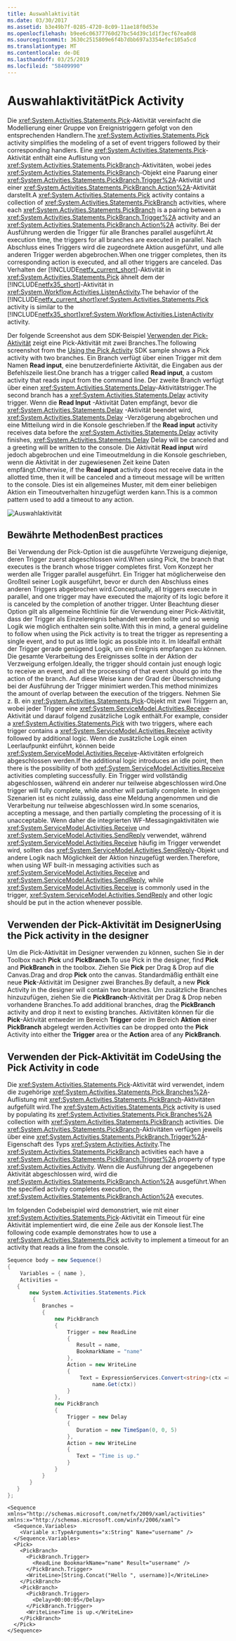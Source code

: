 ```yaml
---
title: Auswahlaktivität
ms.date: 03/30/2017
ms.assetid: b3e49b7f-0285-4720-8c09-11ae18f0d53e
ms.openlocfilehash: b9ee6c06377760d27bc54d39c1d1f3ecf67ea0d8
ms.sourcegitcommit: 3630c2515809e6f4b7dbb697a3354efec105a5cd
ms.translationtype: MT
ms.contentlocale: de-DE
ms.lasthandoff: 03/25/2019
ms.locfileid: "58409990"
---
```

# <a name="pick-activity"></a><span data-ttu-id="782aa-102">Auswahlaktivität</span><span class="sxs-lookup"><span data-stu-id="782aa-102">Pick Activity</span></span>
<span data-ttu-id="782aa-103">Die <xref:System.Activities.Statements.Pick>-Aktivität vereinfacht die Modellierung einer Gruppe von Ereignistriggern gefolgt von den entsprechenden Handlern.</span><span class="sxs-lookup"><span data-stu-id="782aa-103">The <xref:System.Activities.Statements.Pick> activity simplifies the modeling of a set of event triggers followed by their corresponding handlers.</span></span>  <span data-ttu-id="782aa-104">Eine <xref:System.Activities.Statements.Pick>-Aktivität enthält eine Auflistung von <xref:System.Activities.Statements.PickBranch>-Aktivitäten, wobei jedes <xref:System.Activities.Statements.PickBranch>-Objekt eine Paarung einer <xref:System.Activities.Statements.PickBranch.Trigger%2A>-Aktivität und einer <xref:System.Activities.Statements.PickBranch.Action%2A>-Aktivität darstellt.</span><span class="sxs-lookup"><span data-stu-id="782aa-104">A <xref:System.Activities.Statements.Pick> activity contains a collection of <xref:System.Activities.Statements.PickBranch> activities, where each <xref:System.Activities.Statements.PickBranch> is a pairing between a <xref:System.Activities.Statements.PickBranch.Trigger%2A> activity and an <xref:System.Activities.Statements.PickBranch.Action%2A> activity.</span></span>  <span data-ttu-id="782aa-105">Bei der Ausführung werden die Trigger für alle Branches parallel ausgeführt.</span><span class="sxs-lookup"><span data-stu-id="782aa-105">At execution time, the triggers for all branches are executed in parallel.</span></span>  <span data-ttu-id="782aa-106">Nach Abschluss eines Triggers wird die zugeordnete Aktion ausgeführt, und alle anderen Trigger werden abgebrochen.</span><span class="sxs-lookup"><span data-stu-id="782aa-106">When one trigger completes, then its corresponding action is executed, and all other triggers are canceled.</span></span>  <span data-ttu-id="782aa-107">Das Verhalten der [!INCLUDE[netfx_current_short](../../../includes/netfx-current-short-md.md)]-Aktivität in <xref:System.Activities.Statements.Pick> ähnelt dem der [!INCLUDE[netfx35_short](../../../includes/netfx35-short-md.md)]-Aktivität in <xref:System.Workflow.Activities.ListenActivity>.</span><span class="sxs-lookup"><span data-stu-id="782aa-107">The behavior of the [!INCLUDE[netfx_current_short](../../../includes/netfx-current-short-md.md)]<xref:System.Activities.Statements.Pick> activity is similar to the [!INCLUDE[netfx35_short](../../../includes/netfx35-short-md.md)]<xref:System.Workflow.Activities.ListenActivity> activity.</span></span>  
  
 <span data-ttu-id="782aa-108">Der folgende Screenshot aus dem SDK-Beispiel [Verwenden der Pick-Aktivität](./samples/using-the-pick-activity.md) zeigt eine Pick-Aktivität mit zwei Branches.</span><span class="sxs-lookup"><span data-stu-id="782aa-108">The following screenshot from the [Using the Pick Activity](./samples/using-the-pick-activity.md) SDK sample shows a Pick activity with two branches.</span></span>  <span data-ttu-id="782aa-109">Ein Branch verfügt über einen Trigger mit dem Namen **Read input**, eine benutzerdefinierte Aktivität, die Eingaben aus der Befehlszeile liest.</span><span class="sxs-lookup"><span data-stu-id="782aa-109">One branch has a trigger called **Read input**, a custom activity that reads input from the command line.</span></span> <span data-ttu-id="782aa-110">Der zweite Branch verfügt über einen <xref:System.Activities.Statements.Delay>-Aktivitätstrigger.</span><span class="sxs-lookup"><span data-stu-id="782aa-110">The second branch has a <xref:System.Activities.Statements.Delay> activity trigger.</span></span> <span data-ttu-id="782aa-111">Wenn die **Read Input** -Aktivität Daten empfängt, bevor die <xref:System.Activities.Statements.Delay> -Aktivität beendet wird, <xref:System.Activities.Statements.Delay> -Verzögerung abgebrochen und eine Mitteilung wird in die Konsole geschrieben.</span><span class="sxs-lookup"><span data-stu-id="782aa-111">If the **Read input** activity receives data before the <xref:System.Activities.Statements.Delay> activity finishes, <xref:System.Activities.Statements.Delay> Delay will be canceled and a greeting will be written to the console.</span></span>  <span data-ttu-id="782aa-112">Die Aktivität **Read input** wird jedoch abgebrochen und eine Timeoutmeldung in die Konsole geschrieben, wenn die Aktivität in der zugewiesenen Zeit keine Daten empfängt.</span><span class="sxs-lookup"><span data-stu-id="782aa-112">Otherwise, if the **Read input** activity does not receive data in the allotted time, then it will be canceled and a timeout message will be written to the console.</span></span>  <span data-ttu-id="782aa-113">Dies ist ein allgemeines Muster, mit dem einer beliebigen Aktion ein Timeoutverhalten hinzugefügt werden kann.</span><span class="sxs-lookup"><span data-stu-id="782aa-113">This is a common pattern used to add a timeout to any action.</span></span>  
  
 ![Auswahlaktivität](./media/pick-activity/pick-activity-two-branches.jpg)  
  
## <a name="best-practices"></a><span data-ttu-id="782aa-115">Bewährte Methoden</span><span class="sxs-lookup"><span data-stu-id="782aa-115">Best practices</span></span>  
 <span data-ttu-id="782aa-116">Bei Verwendung der Pick-Option ist die ausgeführte Verzweigung diejenige, deren Trigger zuerst abgeschlossen wird.</span><span class="sxs-lookup"><span data-stu-id="782aa-116">When using Pick, the branch that executes is the branch whose trigger completes first.</span></span>  <span data-ttu-id="782aa-117">Vom Konzept her werden alle Trigger parallel ausgeführt. Ein Trigger hat möglicherweise den Großteil seiner Logik ausgeführt, bevor er durch den Abschluss eines anderen Triggers abgebrochen wird.</span><span class="sxs-lookup"><span data-stu-id="782aa-117">Conceptually, all triggers execute in parallel, and one trigger may have executed the majority of its logic before it is canceled by the completion of another trigger.</span></span>  <span data-ttu-id="782aa-118">Unter Beachtung dieser Option gilt als allgemeine Richtlinie für die Verwendung einer Pick-Aktivität, dass der Trigger als Einzelereignis behandelt werden sollte und so wenig Logik wie möglich enthalten sein sollte.</span><span class="sxs-lookup"><span data-stu-id="782aa-118">With this in mind, a general guideline to follow when using the Pick activity is to treat the trigger as representing a single event, and to put as little logic as possible into it.</span></span>  <span data-ttu-id="782aa-119">Im Idealfall enthält der Trigger gerade genügend Logik, um ein Ereignis empfangen zu können. Die gesamte Verarbeitung des Ereignisses sollte in der Aktion der Verzweigung erfolgen.</span><span class="sxs-lookup"><span data-stu-id="782aa-119">Ideally, the trigger should contain just enough logic to receive an event, and all the processing of that event should go into the action of the branch.</span></span>  <span data-ttu-id="782aa-120">Auf diese Weise kann der Grad der Überschneidung bei der Ausführung der Trigger minimiert werden.</span><span class="sxs-lookup"><span data-stu-id="782aa-120">This method minimizes the amount of overlap between the execution of the triggers.</span></span>  <span data-ttu-id="782aa-121">Nehmen Sie z. B. ein <xref:System.Activities.Statements.Pick>-Objekt mit zwei Triggern an, wobei jeder Trigger eine <xref:System.ServiceModel.Activities.Receive>-Aktivität und darauf folgend zusätzliche Logik enthält.</span><span class="sxs-lookup"><span data-stu-id="782aa-121">For example, consider a <xref:System.Activities.Statements.Pick> with two triggers, where each trigger contains a <xref:System.ServiceModel.Activities.Receive> activity followed by additional logic.</span></span>  <span data-ttu-id="782aa-122">Wenn die zusätzliche Logik einen Leerlaufpunkt einführt, können beide <xref:System.ServiceModel.Activities.Receive>-Aktivitäten erfolgreich abgeschlossen werden.</span><span class="sxs-lookup"><span data-stu-id="782aa-122">If the additional logic introduces an idle point, then there is the possibility of both <xref:System.ServiceModel.Activities.Receive> activities completing successfully.</span></span>  <span data-ttu-id="782aa-123">Ein Trigger wird vollständig abgeschlossen, während ein anderer nur teilweise abgeschlossen wird.</span><span class="sxs-lookup"><span data-stu-id="782aa-123">One trigger will fully complete, while another will partially complete.</span></span>  <span data-ttu-id="782aa-124">In einigen Szenarien ist es nicht zulässig, dass eine Meldung angenommen und die Verarbeitung nur teilweise abgeschlossen wird.</span><span class="sxs-lookup"><span data-stu-id="782aa-124">In some scenarios, accepting a message, and then partially completing the processing of it is unacceptable.</span></span>  <span data-ttu-id="782aa-125">Wenn daher die integrierten WF-Messagingaktivitäten wie <xref:System.ServiceModel.Activities.Receive> und <xref:System.ServiceModel.Activities.SendReply> verwendet, während <xref:System.ServiceModel.Activities.Receive> häufig im Trigger verwendet wird, sollten das <xref:System.ServiceModel.Activities.SendReply>-Objekt und andere Logik nach Möglichkeit der Aktion hinzugefügt werden.</span><span class="sxs-lookup"><span data-stu-id="782aa-125">Therefore, when using WF built-in messaging activities such as <xref:System.ServiceModel.Activities.Receive> and <xref:System.ServiceModel.Activities.SendReply>, while <xref:System.ServiceModel.Activities.Receive> is commonly used in the trigger, <xref:System.ServiceModel.Activities.SendReply> and other logic should be put in the action whenever possible.</span></span>  
  
## <a name="using-the-pick-activity-in-the-designer"></a><span data-ttu-id="782aa-126">Verwenden der Pick-Aktivität im Designer</span><span class="sxs-lookup"><span data-stu-id="782aa-126">Using the Pick activity in the designer</span></span>  
 <span data-ttu-id="782aa-127">Um die Pick-Aktivität im Designer verwenden zu können, suchen Sie in der Toolbox nach **Pick** und **PickBranch**.</span><span class="sxs-lookup"><span data-stu-id="782aa-127">To use Pick in the designer, find **Pick** and **PickBranch** in the toolbox.</span></span>  <span data-ttu-id="782aa-128">Ziehen Sie **Pick** per Drag & Drop auf die Canvas.</span><span class="sxs-lookup"><span data-stu-id="782aa-128">Drag and drop **Pick** onto the canvas.</span></span>  <span data-ttu-id="782aa-129">Standardmäßig enthält eine neue **Pick**-Aktivität im Designer zwei Branches.</span><span class="sxs-lookup"><span data-stu-id="782aa-129">By default, a new **Pick** Activity in the designer will contain two branches.</span></span>  <span data-ttu-id="782aa-130">Um zusätzliche Branches hinzuzufügen, ziehen Sie die **PickBranch**-Aktivität per Drag & Drop neben vorhandene Branches.</span><span class="sxs-lookup"><span data-stu-id="782aa-130">To add additional branches, drag the **PickBranch** activity and drop it next to existing branches.</span></span> <span data-ttu-id="782aa-131">Aktivitäten können für die **Pick**-Aktivität entweder im Bereich **Trigger** oder im Bereich **Aktion** einer **PickBranch** abgelegt werden.</span><span class="sxs-lookup"><span data-stu-id="782aa-131">Activities can be dropped onto the **Pick** Activity into either the **Trigger** area or the **Action** area of any **PickBranch**.</span></span>  
  
## <a name="using-the-pick-activity-in-code"></a><span data-ttu-id="782aa-132">Verwenden der Pick-Aktivität im Code</span><span class="sxs-lookup"><span data-stu-id="782aa-132">Using the Pick Activity in code</span></span>  
 <span data-ttu-id="782aa-133">Die <xref:System.Activities.Statements.Pick>-Aktivität wird verwendet, indem die zugehörige <xref:System.Activities.Statements.Pick.Branches%2A>-Auflistung mit <xref:System.Activities.Statements.PickBranch>-Aktivitäten aufgefüllt wird.</span><span class="sxs-lookup"><span data-stu-id="782aa-133">The <xref:System.Activities.Statements.Pick> activity is used by populating its <xref:System.Activities.Statements.Pick.Branches%2A> collection with <xref:System.Activities.Statements.PickBranch> activities.</span></span> <span data-ttu-id="782aa-134">Die <xref:System.Activities.Statements.PickBranch>-Aktivitäten verfügen jeweils über eine <xref:System.Activities.Statements.PickBranch.Trigger%2A>-Eigenschaft des Typs <xref:System.Activities.Activity>.</span><span class="sxs-lookup"><span data-stu-id="782aa-134">The <xref:System.Activities.Statements.PickBranch> activities each have a <xref:System.Activities.Statements.PickBranch.Trigger%2A> property of type <xref:System.Activities.Activity>.</span></span> <span data-ttu-id="782aa-135">Wenn die Ausführung der angegebenen Aktivität abgeschlossen wird, wird die <xref:System.Activities.Statements.PickBranch.Action%2A> ausgeführt.</span><span class="sxs-lookup"><span data-stu-id="782aa-135">When the specified activity completes execution, the <xref:System.Activities.Statements.PickBranch.Action%2A> executes.</span></span>  
  
 <span data-ttu-id="782aa-136">Im folgenden Codebeispiel wird demonstriert, wie mit einer <xref:System.Activities.Statements.Pick>-Aktivität ein Timeout für eine Aktivität implementiert wird, die eine Zeile aus der Konsole liest.</span><span class="sxs-lookup"><span data-stu-id="782aa-136">The following code example demonstrates how to use a <xref:System.Activities.Statements.Pick> activity to implement a timeout for an activity that reads a line from the console.</span></span>  
  
```csharp  
Sequence body = new Sequence()  
{  
    Variables = { name },  
    Activities =   
   {  
       new System.Activities.Statements.Pick  
        {  
           Branches =   
           {  
               new PickBranch  
               {  
                   Trigger = new ReadLine  
                   {  
                      Result = name,  
                      BookmarkName = "name"  
                   },  
                   Action = new WriteLine   
                   {   
                       Text = ExpressionServices.Convert<string>(ctx => "Hello " +   
                           name.Get(ctx))   
                   }  
               },  
               new PickBranch  
               {  
                   Trigger = new Delay  
                   {  
                      Duration = new TimeSpan(0, 0, 5)  
                   },  
                   Action = new WriteLine  
                   {  
                      Text = "Time is up."  
                   }  
               }  
           }  
       }  
   }  
};  
```  
  
```xaml  
<Sequence xmlns="http://schemas.microsoft.com/netfx/2009/xaml/activities" xmlns:x="http://schemas.microsoft.com/winfx/2006/xaml">  
  <Sequence.Variables>  
    <Variable x:TypeArguments="x:String" Name="username" />  
  </Sequence.Variables>  
  <Pick>  
    <PickBranch>  
      <PickBranch.Trigger>  
        <ReadLine BookmarkName="name" Result="username" />  
      </PickBranch.Trigger>  
      <WriteLine>[String.Concat("Hello ", username)]</WriteLine>  
    </PickBranch>  
    <PickBranch>  
      <PickBranch.Trigger>  
        <Delay>00:00:05</Delay>  
      </PickBranch.Trigger>  
      <WriteLine>Time is up.</WriteLine>  
    </PickBranch>  
  </Pick>  
</Sequence>  
```
